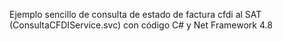 Ejemplo sencillo de consulta de estado de factura cfdi al SAT (ConsultaCFDIService.svc) con código C# y Net Framework 4.8 
